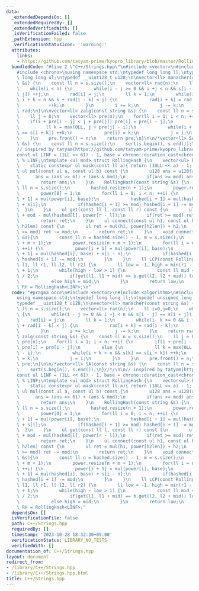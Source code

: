 ```yaml
---
data:
  _extendedDependsOn: []
  _extendedRequiredBy: []
  _extendedVerifiedWith: []
  _isVerificationFailed: false
  _pathExtension: hpp
  _verificationStatusIcon: ':warning:'
  attributes:
    links:
    - https://github.com/tatyam-prime/kyopro_library/blob/master/RollingHash.cpp)
  bundledCode: "#line 2 \"C++/Strings.hpp\"\n#include <vector>\n#include <algorithm>\n\
    #include <chrono>\nusing namespace std;\ntypedef long long ll;\ntypedef unsigned\
    \ long long ul;\ntypedef __uint128_t u128;\n\nvector<ll> manacher(const string\
    \ &s) {\n    const ll n = s.size();\n    vector<ll> rad(n);\n    ll i=0,j=0;\n\
    \    while(i < n) {\n        while(i - j >= 0 && i +j < n && s[i - j] == s[i +\
    \ j]) ++j;\n        rad[i] = j;\n        ll k = 1;\n        while(i- k >= 0 &&\
    \ i + k < n && k + rad[i - k] < j) {\n            rad[i + k] = rad[i - k];\n \
    \           ++k;\n        }\n        i += k;\n        j -= k;\n    }\n    return\
    \ rad;\n}\n\nvector<ll> zalg(const string &s) {\n    const ll n = s.size();\n\
    \    ll j = 0;\n    vector<ll> pre(n);\n    for(ll i = 1; i < n; ++i) {\n    \
    \    if(i + pre[i - j] < j + pre[j]) pre[i] = pre[i - j];\n        else {\n  \
    \          ll k = max(0LL, j + pre[j] - i);\n            while(i + k < n && s[k]\
    \ == s[i + k]) ++k;\n            pre[i] = k;\n            j = i;\n        }\n\
    \    }\n    pre.front() = n;\n    return pre;\n}\n\n/*vector<ll> SA(const string\
    \ &s) {\n    const ll n = s.size();\n    sort(s.begin(), s.end());\n}//*/\n\n\
    // inspired by tatyam(https://github.com/tatyam-prime/kyopro_library/blob/master/RollingHash.cpp)\n\
    const ul LINF = (1LL << 61) - 1, base = chrono::duration_cast<chrono::microseconds>(chrono::system_clock::now().time_since_epoch()).count()\
    \ % LINF;\ntemplate <ul mod> struct RollingHash {\n    vector<ul> hashed, power;\n\
    \    static constexpr ul mask(const ll a){ return (1ULL << a) - 1; }\n    inline\
    \ ul mul(const ul a, const ul b) const {\n        u128 ans = u128(a) * b;\n  \
    \      ans = (ans >> 61) + (ans & mod);\n        if(ans >= mod) ans -= mod;\n\
    \        return ans;\n    }\n    RollingHash(const string &s) {\n        const\
    \ ll n = s.size();\n        hashed.resize(n + 1);\n        power.resize(n + 1);\n\
    \        power[0] = 1;\n        for(ll i = 0; i < n; ++i) {\n            power[i\
    \ + 1] = mul(power[i], base);\n            hashed[i + 1] = mul(hashed[i], base)\
    \ + s[i];\n            if(hashed[i + 1] >= mod) hashed[i + 1] -= mod;\n      \
    \  }\n    }\n    ul get(const ll l, const ll r) const {\n        ul ret = hashed[r]\
    \ + mod - mul(hashed[l], power[r - l]);\n        if(ret >= mod) ret -= mod;\n\
    \        return ret;\n    }\n    ul connect(const ul h1, const ul h2, const ll\
    \ h2len) const {\n        ul ret = mul(h1, power[h2len]) + h2;\n        if(ret\
    \ >= mod) ret -= mod;\n        return ret;\n    }\n    void connect(const string\
    \ &s){\n        const ll n = hashed.size() - 1, m = s.size();\n        hashed.resize(n\
    \ + m + 1);\n        power.resize(n + m + 1);\n        for(ll i = n; i < n + m;\
    \ ++i) {\n            power[i + 1] = mul(power[i], base);\n            hashed[i\
    \ + 1] = mul(hashed[i], base) + s[i - n];\n            if(hashed[i + 1] >= mod)\
    \ hashed[i + 1] -= mod;\n        }\n    }\n    ll LCP(const RollingHash &b, ll\
    \ l1, ll r1, ll l2, ll r2) {\n        ll low = -1, high = min(r1 - l1, r2 - l2)\
    \ + 1;\n        while(high - low > 1) {\n            const ll mid = (low + high)\
    \ / 2;\n            if(get(l1, l1 + mid) == b.get(l2, l2 + mid)) low = mid;\n\
    \            else high = mid;\n        }\n        return low;\n    }\n};\nusing\
    \ RH = RollingHash<LINF>;\n"
  code: "#pragma once\n#include <vector>\n#include <algorithm>\n#include <chrono>\n\
    using namespace std;\ntypedef long long ll;\ntypedef unsigned long long ul;\n\
    typedef __uint128_t u128;\n\nvector<ll> manacher(const string &s) {\n    const\
    \ ll n = s.size();\n    vector<ll> rad(n);\n    ll i=0,j=0;\n    while(i < n)\
    \ {\n        while(i - j >= 0 && i +j < n && s[i - j] == s[i + j]) ++j;\n    \
    \    rad[i] = j;\n        ll k = 1;\n        while(i- k >= 0 && i + k < n && k\
    \ + rad[i - k] < j) {\n            rad[i + k] = rad[i - k];\n            ++k;\n\
    \        }\n        i += k;\n        j -= k;\n    }\n    return rad;\n}\n\nvector<ll>\
    \ zalg(const string &s) {\n    const ll n = s.size();\n    ll j = 0;\n    vector<ll>\
    \ pre(n);\n    for(ll i = 1; i < n; ++i) {\n        if(i + pre[i - j] < j + pre[j])\
    \ pre[i] = pre[i - j];\n        else {\n            ll k = max(0LL, j + pre[j]\
    \ - i);\n            while(i + k < n && s[k] == s[i + k]) ++k;\n            pre[i]\
    \ = k;\n            j = i;\n        }\n    }\n    pre.front() = n;\n    return\
    \ pre;\n}\n\n/*vector<ll> SA(const string &s) {\n    const ll n = s.size();\n\
    \    sort(s.begin(), s.end());\n}//*/\n\n// inspired by tatyam(https://github.com/tatyam-prime/kyopro_library/blob/master/RollingHash.cpp)\n\
    const ul LINF = (1LL << 61) - 1, base = chrono::duration_cast<chrono::microseconds>(chrono::system_clock::now().time_since_epoch()).count()\
    \ % LINF;\ntemplate <ul mod> struct RollingHash {\n    vector<ul> hashed, power;\n\
    \    static constexpr ul mask(const ll a){ return (1ULL << a) - 1; }\n    inline\
    \ ul mul(const ul a, const ul b) const {\n        u128 ans = u128(a) * b;\n  \
    \      ans = (ans >> 61) + (ans & mod);\n        if(ans >= mod) ans -= mod;\n\
    \        return ans;\n    }\n    RollingHash(const string &s) {\n        const\
    \ ll n = s.size();\n        hashed.resize(n + 1);\n        power.resize(n + 1);\n\
    \        power[0] = 1;\n        for(ll i = 0; i < n; ++i) {\n            power[i\
    \ + 1] = mul(power[i], base);\n            hashed[i + 1] = mul(hashed[i], base)\
    \ + s[i];\n            if(hashed[i + 1] >= mod) hashed[i + 1] -= mod;\n      \
    \  }\n    }\n    ul get(const ll l, const ll r) const {\n        ul ret = hashed[r]\
    \ + mod - mul(hashed[l], power[r - l]);\n        if(ret >= mod) ret -= mod;\n\
    \        return ret;\n    }\n    ul connect(const ul h1, const ul h2, const ll\
    \ h2len) const {\n        ul ret = mul(h1, power[h2len]) + h2;\n        if(ret\
    \ >= mod) ret -= mod;\n        return ret;\n    }\n    void connect(const string\
    \ &s){\n        const ll n = hashed.size() - 1, m = s.size();\n        hashed.resize(n\
    \ + m + 1);\n        power.resize(n + m + 1);\n        for(ll i = n; i < n + m;\
    \ ++i) {\n            power[i + 1] = mul(power[i], base);\n            hashed[i\
    \ + 1] = mul(hashed[i], base) + s[i - n];\n            if(hashed[i + 1] >= mod)\
    \ hashed[i + 1] -= mod;\n        }\n    }\n    ll LCP(const RollingHash &b, ll\
    \ l1, ll r1, ll l2, ll r2) {\n        ll low = -1, high = min(r1 - l1, r2 - l2)\
    \ + 1;\n        while(high - low > 1) {\n            const ll mid = (low + high)\
    \ / 2;\n            if(get(l1, l1 + mid) == b.get(l2, l2 + mid)) low = mid;\n\
    \            else high = mid;\n        }\n        return low;\n    }\n};\nusing\
    \ RH = RollingHash<LINF>;"
  dependsOn: []
  isVerificationFile: false
  path: C++/Strings.hpp
  requiredBy: []
  timestamp: '2023-10-28 18:32:30+09:00'
  verificationStatus: LIBRARY_NO_TESTS
  verifiedWith: []
documentation_of: C++/Strings.hpp
layout: document
redirect_from:
- /library/C++/Strings.hpp
- /library/C++/Strings.hpp.html
title: C++/Strings.hpp
---
```

